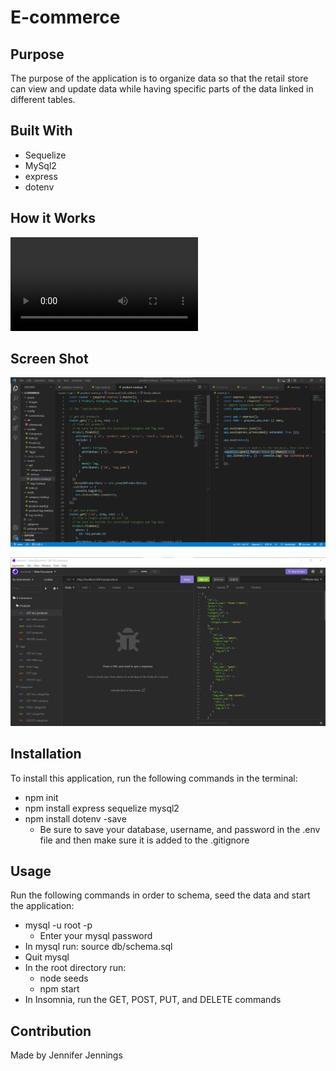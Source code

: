 # E-commerce

## Purpose
The purpose of the application is to organize data so that the retail store can view and update data while having specific parts of the data linked in different tables.


## Built With
* Sequelize
* MySql2
* express
* dotenv


## How it Works
![Screencastify E-commerce](https://github.com/jen2ags/E-commerce/blob/main/assets/videos/E-commerce%20walkthrough.webm)

## Screen Shot
![Screenshot code](https://github.com/jen2ags/E-commerce/blob/main/assets/images/Code%20screenshot.png)

![Screenshot Insomnia](https://github.com/jen2ags/E-commerce/blob/main/assets/images/Insomnia%20screenshot.png)

## Installation
To install this application, run the following commands in the terminal:
 * npm init
 * npm install express sequelize mysql2
 * npm install dotenv -save
    * Be sure to save your database, username, and password in the .env file and then make sure it is added to the .gitignore

## Usage
Run the following commands in order to schema, seed the data and start the application:
* mysql -u root -p
    * Enter your mysql password
* In mysql run: source db/schema.sql
* Quit mysql
* In the root directory run: 
    * node seeds
    * npm start
* In Insomnia, run the GET, POST, PUT, and DELETE commands


## Contribution
Made by Jennifer Jennings